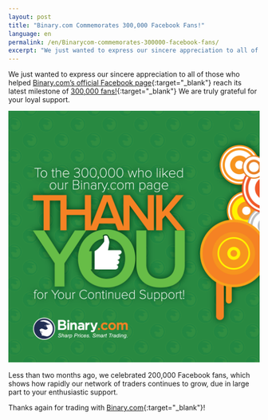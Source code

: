 ```yaml
---
layout: post
title: "Binary.com Commemorates 300,000 Facebook Fans!"
language: en
permalink: /en/Binarycom-commemorates-300000-facebook-fans/
excerpt: "We just wanted to express our sincere appreciation to all of those who helped Binary.com’s official Facebook page reach its latest milestone of 300,000 fans..."
---
```




We just wanted to express our sincere appreciation to all of those who helped [Binary.com’s official Facebook page](https://www.facebook.com/binarydotcom/){:target="_blank"} reach its latest milestone of [300,000 fans!](https://www.facebook.com/binarydotcom/){:target="_blank"} We are truly grateful for your loyal support.  


![](/images/300K-SET-6H.png)

Less than two months ago, we celebrated 200,000 Facebook fans, which shows how rapidly our network of traders continues to grow, due in large part to your enthusiastic support.

Thanks again for trading with [Binary.com](https://www.binary.com/?l=EN&utm_source=blog&utm_medium=social&utm_content=text&utm_campaign=whatsnew){:target="_blank"}!


